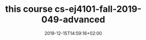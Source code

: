 ---
title: "this course cs-ej4101-fall-2019-049-advanced"
date: 2019-12-15T14:59:16+02:00
draft: true
---